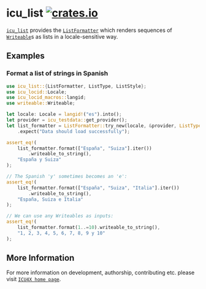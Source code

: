 # icu_list [![crates.io](https://img.shields.io/crates/v/icu_list)](https://crates.io/crates/icu_list)

[`icu_list`](crate) provides the [`ListFormatter`] which renders sequences of [`Writeable`](
writeable::Writeable)s as lists in a locale-sensitive way.

## Examples

### Format a list of strings in Spanish

```rust
use icu_list::{ListFormatter, ListType, ListStyle};
use icu_locid::Locale;
use icu_locid_macros::langid;
use writeable::Writeable;

let locale: Locale = langid!("es").into();
let provider = icu_testdata::get_provider();
let list_formatter = ListFormatter::try_new(locale, &provider, ListType::And, ListStyle::Wide)
    .expect("Data should load successfully");

assert_eq!(
    list_formatter.format(["España", "Suiza"].iter())
        .writeable_to_string(),
    "España y Suiza"
);

// The Spanish 'y' sometimes becomes an 'e':
assert_eq!(
    list_formatter.format(["España", "Suiza", "Italia"].iter())
        .writeable_to_string(),
    "España, Suiza e Italia"
);

// We can use any Writeables as inputs:
assert_eq!(
    list_formatter.format(1..=10).writeable_to_string(),
    "1, 2, 3, 4, 5, 6, 7, 8, 9 y 10"
);
```

[`ListFormatter`]: ListFormatter

## More Information

For more information on development, authorship, contributing etc. please visit [`ICU4X home page`](https://github.com/unicode-org/icu4x).
